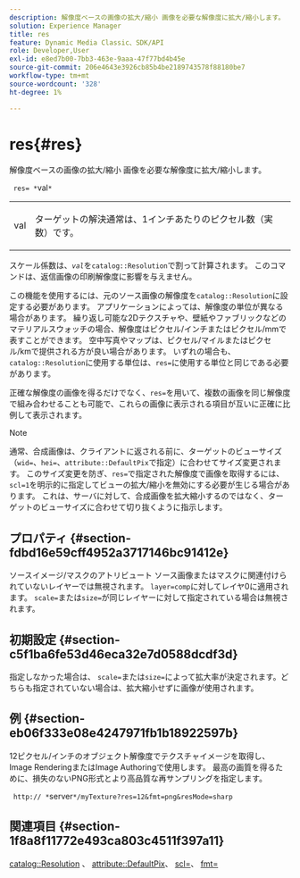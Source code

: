 ```yaml
---
description: 解像度ベースの画像の拡大/縮小 画像を必要な解像度に拡大/縮小します。
solution: Experience Manager
title: res
feature: Dynamic Media Classic、SDK/API
role: Developer,User
exl-id: e8ed7b00-7bb3-463e-9aaa-47f77bd4b45e
source-git-commit: 206e4643e3926cb85b4be2189743578f88180be7
workflow-type: tm+mt
source-wordcount: '328'
ht-degree: 1%

---
```


# res{#res}

解像度ベースの画像の拡大/縮小 画像を必要な解像度に拡大/縮小します。

` res= *`val`*`

<table id="simpletable_E69F3709266749C4A165C90FF18FF5AA"> 
 <tr class="strow"> 
  <td class="stentry"> <p> <span class="varname"> val  </span> </p> </td> 
  <td class="stentry"> <p>ターゲットの解決通常は、1インチあたりのピクセル数（実数）です。 </p> </td> 
 </tr> 
</table>

スケール係数は、*`val`*&#x200B;を`catalog::Resolution`で割って計算されます。 このコマンドは、返信画像の印刷解像度に影響を与えません。

この機能を使用するには、元のソース画像の解像度を`catalog::Resolution`に設定する必要があります。 アプリケーションによっては、解像度の単位が異なる場合があります。 繰り返し可能な2Dテクスチャや、壁紙やファブリックなどのマテリアルスウォッチの場合、解像度はピクセル/インチまたはピクセル/mmで表すことができます。 空中写真やマップは、ピクセル/マイルまたはピクセル/kmで提供される方が良い場合があります。 いずれの場合も、`catalog::Resolution`に使用する単位は、`res=`に使用する単位と同じである必要があります。

正確な解像度の画像を得るだけでなく、`res=`を用いて、複数の画像を同じ解像度で組み合わせることも可能で、これらの画像に表示される項目が互いに正確に比例して表示されます。

>[!NOTE]
>
>通常、合成画像は、クライアントに返される前に、ターゲットのビューサイズ（`wid=`、`hei=`、`attribute::DefaultPix`で指定）に合わせてサイズ変更されます。 このサイズ変更を防ぎ、`res=`で指定された解像度で画像を取得するには、`scl=1`を明示的に指定してビューの拡大/縮小を無効にする必要が生じる場合があります。 これは、サーバに対して、合成画像を拡大縮小するのではなく、ターゲットのビューサイズに合わせて切り抜くように指示します。

## プロパティ {#section-fdbd16e59cff4952a3717146bc91412e}

ソースイメージ/マスクのアトリビュート ソース画像またはマスクに関連付けられていないレイヤーでは無視されます。 `layer=comp`に対してレイヤ0に適用されます。 `scale=`または`size=`が同じレイヤーに対して指定されている場合は無視されます。

## 初期設定 {#section-c5f1ba6fe53d46eca32e7d0588dcdf3d}

指定しなかった場合は、 `scale=`または`size=`によって拡大率が決定されます。どちらも指定されていない場合は、拡大縮小せずに画像が使用されます。

## 例 {#section-eb06f333e08e4247971fb1b18922597b}

12ピクセル/インチのオブジェクト解像度でテクスチャイメージを取得し、Image RenderingまたはImage Authoringで使用します。 最高の画質を得るために、損失のないPNG形式とより高品質な再サンプリングを指定します。

` http:// *`server`*/myTexture?res=12&fmt=png&resMode=sharp`

## 関連項目 {#section-1f8a8f11772e493ca803c4511f397a11}

[catalog::Resolution](../../../../../is-api/image-catalog/image-serving-api-ref/c-image-catalog-reference/c-image-svg-data-reference/c-image-data-reference/r-resolution-cat.md#reference-de489f5f36b64bd0831749546f8728e1) 、 [attribute::DefaultPix](../../../../../is-api/image-catalog/image-serving-api-ref/c-image-catalog-reference/c-attributes-reference/r-defaultpix.md#reference-996b2c22b30f4fd9b970c84063306df1)、 [scl=](../../../../../is-api/http-ref/image-serving-api-ref/c-http-protocol-reference/c-command-reference/r-scl.md#reference-b2a74e493d0d407e98fe350551ba3fcc)、 [fmt=](../../../../../is-api/http-ref/image-serving-api-ref/c-http-protocol-reference/c-command-reference/r-is-http-fmt.md#reference-cdf10043423b45ba9fe15157fb3ae37a)
